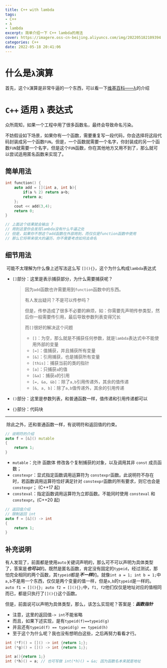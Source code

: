 ```yaml
---
title: C++ with lambda
tags: 
- C++
- λ
- lambda
excerpt: 简单介绍一下 C++ lambda的用法
cover: https://imagere.oss-cn-beijing.aliyuncs.com/img/202205182109394.png
categories: C++
date: 2022-05-18 20:41:06
---
```


# 什么是`λ`演算

  首先，这个`λ`演算是非常牛逼的一个东西，可以看一下[维基百科——λ](https://zh.wikipedia.org/wiki/%CE%9B%E6%BC%94%E7%AE%97)的介绍

# `C++` 适用 `λ` 表达式

  众所周知，如果一个工程中用了很多函数名，最终会导致命名污染。
	
  不妨假设如下场景，如果你有一个函数，需要重复写一段代码，你会选择将这段代码封装成另一个函数`FUN`。但是，一个函数就需要一个名字，你封装成的另一个函数`FUN`就需要一个名字，但是这个`FUN`函数，你在其他地方又用不到了，那么就可以尝试适用匿名函数来实现了。

## 简单用法

```c++
int function() {
	auto add = [](int a, int b){
        if(a % 2) return a+b;
        return a;
    };
	cout << add(3,4);
	return 0;
}

// 上面这个结果就会输出 7
// 用到这里你会发现lambda没有什么牛逼之处
// 但是，如果你不想这个add函数在外部用到，而仅仅是function函数中使用
// 那么它将带来很大的遍历，你不需要考虑如何去命名
```

## 细节用法

​	可能不太理解为什么像上述写法这么写 `[](){}`，这个为什么构成`lambda`表达式

- `[]`部分：这里是表示捕获部分，为什么需要捕获呢？

  > 因为`add`函数也许需要用到`function`函数中的东西。
  >
  > 有人发出疑问？不是可以传参吗？
  >
  > 但是，传参造成了很多不必要的麻烦，如：你需要先声明传参类型，然后你一般需要传引用，最后导致参数列表变得冗长
  >
  > 而`[]`很好的解决这个问题
  >
  > - `[]`：为空，那么就是不捕获任何参数，就是`lambda`表达式中不能使用外部的变量
  > - `[=]`：值捕获，并且捕获所有变量
  > - `[&]`：引用捕获，也是捕获所有变量
  > - `[this]`：捕获当前的类的指针
  > - `[a]`：只捕获`a`的值
  > - `[&a]`：捕获`a`的引用
  > - `[=, &a, &b]`：除了`a,b`引用传递外，其余的值传递
  > - `[&, a, b]`：除了`a,b`值传递外，其余的引用传递

- `()`部分：这里是参数列表，和普通函数一样，值传递和引用传递都可以

- `{}`部分：代码块

---

​	除此之外，还和普通函数一样，有说明符和返回值的约束。

```c++
// 说明符的介绍
auto f = [&]() mutable
{
    return 1;
}
```

- `mutable`：允许 函数体 修改各个复制捕获的对象，以及调用其非 `const` 成员函数；
- `constexpr`：显式指定函数调用运算符为 `constexpr`函数。此说明符不存在时，若函数调用运算符恰好满足针对 `constexpr`函数的所有要求，则它也会是 `constexpr`； (C++17 起)
- `consteval`：指定函数调用运算符为立即函数。不能同时使用 `consteval` 和 `constexpr`。(C++20 起)

```c++
// 返回值介绍
// 限制返回 int
auto f = [&]() -> int
{
    return 1;
}
```

## 补充说明

​	有人发现了，前面都是使用`auto`关键词声明的，那么可不可以声明为具体类型了，答案是***也可以***的。既然是匿名函数，肯定没有固定的`typeid`，经过测试，那怕完全相同的两个函数，其`typeid`都是***不一样***的。就像`int a = 1; int b = 1;`中`a,b`不是用一个东西，仅仅是两个变量的值一样，但是`a,b`的`typeid`是一样的。`auto f1 = [](){}; auto f2 = [](){};`中，`f1, f2`他们仅仅是地址对应的值相同而已，都是只执行了`[](){}`这个函数。

​	但是，前面说可以声明为具体类型，那么，该怎么实现呢？答案是：***函数指针***

- 注意，这里的返回值`-> int`不能省略
- 而且，如果下述实现，是有`typeid(f)==typeid(g)`
- 并且还有`typeid(f) == typeid(g) == typeid(h)`
- 至于这个为什么呢？我也没有想明白这些，之后再努力看看才行。

```c++
int (*f)() = []() -> int {return 1;};
int (*g)() = []() -> int {return 1;};

int a(){return 1;}
int (*h)() = a; // 也可写做 int(*h)() = &a; 因为函数名本来就是地址
```

